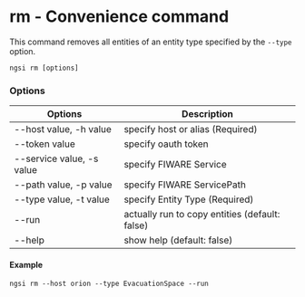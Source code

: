 # rm - Convenience command

This command removes all entities of an entity type specified by the `--type` option.


```console
ngsi rm [options]
```

### Options

| Options                       | Description                                    |
| ----------------------------- | ---------------------------------------------- |
| --host value, -h value        | specify host or alias (Required)               |
| --token value                 | specify oauth token                            |
| --service value, -s value     | specify FIWARE Service                         |
| --path value, -p value        | specify FIWARE ServicePath                     |
| --type value, -t value        | specify Entity Type (Required)                 |
| --run                         | actually run to copy entities (default: false) |
| --help                        | show help (default: false)                     |

#### Example

```console
ngsi rm --host orion --type EvacuationSpace --run
